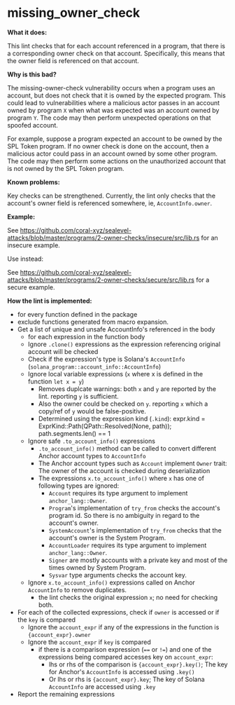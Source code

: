 # missing_owner_check

**What it does:**

This lint checks that for each account referenced in a program, that there is a
corresponding owner check on that account. Specifically, this means that the owner
field is referenced on that account.

**Why is this bad?**

The missing-owner-check vulnerability occurs when a program uses an account, but does
not check that it is owned by the expected program. This could lead to vulnerabilities
where a malicious actor passes in an account owned by program `X` when what was expected
was an account owned by program `Y`. The code may then perform unexpected operations
on that spoofed account.

For example, suppose a program expected an account to be owned by the SPL Token program.
If no owner check is done on the account, then a malicious actor could pass in an
account owned by some other program. The code may then perform some actions on the
unauthorized account that is not owned by the SPL Token program.

**Known problems:**

Key checks can be strengthened. Currently, the lint only checks that the account's owner
field is referenced somewhere, ie, `AccountInfo.owner`.

**Example:**

See https://github.com/coral-xyz/sealevel-attacks/blob/master/programs/2-owner-checks/insecure/src/lib.rs
for an insecure example.

Use instead:

See https://github.com/coral-xyz/sealevel-attacks/blob/master/programs/2-owner-checks/secure/src/lib.rs
for a secure example.

**How the lint is implemented:**

- for every function defined in the package
- exclude functions generated from macro expansion.
- Get a list of unique and unsafe AccountInfo's referenced in the body
  - for each expression in the function body
  - Ignore `.clone()` expressions as the expression referencing original account will be checked
  - Check if the expression's type is Solana's `AccountInfo` (`solana_program::account_info::AccountInfo`)
  - Ignore local variable expressions (`x` where x is defined in the function `let x = y`)
    - Removes duplcate warnings: both `x` and `y` are reported by the lint. reporting `y` is sufficient.
    - Also the owner could be checked on `y`. reporting `x` which a copy/ref of `y` would be false-positive.
    - Determined using the expression kind (`.kind`): expr.kind = ExprKind::Path(QPath::Resolved(None, path)); path.segments.len() == 1
  - Ignore safe `.to_account_info()` expressions
    - `.to_account_info()` method can be called to convert different Anchor account types to `AccountInfo`
    - The Anchor account types such as `Account` implement `Owner` trait: The owner of the account is checked during deserialization
    - The expressions `x.to_account_info()` where `x` has one of following types are ignored:
      - `Account` requires its type argument to implement `anchor_lang::Owner`.
      - `Program`'s implementation of `try_from` checks the account's program id. So there is
        no ambiguity in regard to the account's owner.
      - `SystemAccount`'s implementation of `try_from` checks that the account's owner is the System Program.
      - `AccountLoader` requires its type argument to implement `anchor_lang::Owner`.
      - `Signer` are mostly accounts with a private key and most of the times owned by System Program.
      - `Sysvar` type arguments checks the account key.
  - Ignore `x.to_account_info()` expressions called on Anchor `AccountInfo` to remove duplicates.
    - the lint checks the original expression `x`; no need for checking both.
- For each of the collected expressions, check if `owner` is accessed or if the `key` is compared
  - Ignore the `account_expr` if any of the expressions in the function is `{account_expr}.owner`
  - Ignore the `account_expr` if `key` is compared
    - if there is a comparison expression (`==` or `!=`) and one of the expressions being compared accesses key on `account_expr`:
      - lhs or rhs of the comparison is `{account_expr}.key()`; The key for Anchor's `AccountInfo` is accessed using `.key()`
      - Or lhs or rhs is `{account_expr}.key`; The key of Solana `AccountInfo` are accessed using `.key`
- Report the remaining expressions
